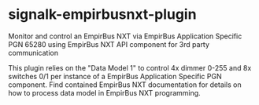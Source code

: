# signalk-empirbusnxt-plugin
Monitor and control an EmpirBus NXT via EmpirBus Application Specific PGN 65280 using EmpirBus NXT API component for 3rd party communication

This plugin relies on the "Data Model 1" to control 4x dimmer 0-255 and 8x switches 0/1 per instance of a EmpirBus Application Specific PGN component. Find contained EmpirBus NXT documentation for details on how to process data model in EmpirBus NXT programming.

